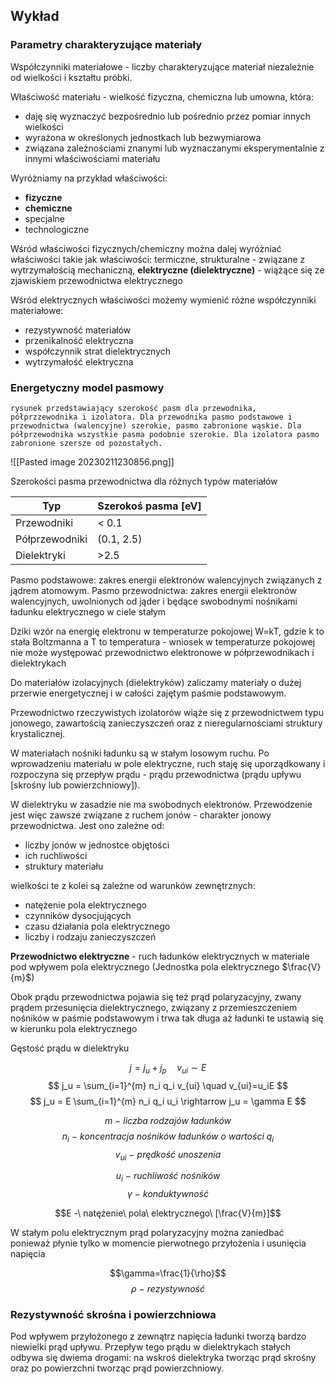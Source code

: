 ## Wykład

### Parametry charakteryzujące materiały
Współczynniki materiałowe - liczby charakteryzujące materiał niezależnie od wielkości i kształtu próbki.

Właściwość materiału - wielkość fizyczna, chemiczna lub umowna, która:

* daję się wyznaczyć bezpośrednio lub pośrednio przez pomiar innych wielkości
* wyrażona w określonych jednostkach lub bezwymiarowa 
* związana zależnościami znanymi lub wyznaczanymi eksperymentalnie z innymi właściwościami materiału

Wyróżniamy na przykład właściwości:
* **fizyczne**
* **chemiczne**
* specjalne
* technologiczne

Wśród właściwości fizycznych/chemiczny można dalej wyróżniać właściwości takie jak właściwości: termiczne, strukturalne - związane z wytrzymałością mechaniczną, **elektryczne (dielektryczne)** - wiążące się ze zjawiskiem przewodnictwa elektrycznego

Wśród elektrycznych właściwości możemy wymienić różne współczynniki materiałowe:
* rezystywność materiałów
* przenikalność elektryczna
* współczynnik strat dielektrycznych
* wytrzymałość elektryczna

### Energetyczny model pasmowy

`rysunek przedstawiający szerokość pasm dla przewodnika, półprzzewodnika i izolatora. Dla przewodnika pasmo podstawowe i przewodnictwa (walencyjne) szerokie, pasmo zabronione wąskie. Dla półprzewodnika wszystkie pasma podobnie szerokie. Dla izolatora pasmo zabronione szersze od pozostałych.`


![[Pasted image 20230211230856.png]]

Szerokości pasma przewodnictwa dla różnych typów materiałów

|Typ|Szerokoś pasma [eV]|
|-|-|
|Przewodniki| < 0.1 |
|Półprzewodniki|(0.1, 2.5) |
|Dielektryki|>2.5 |

Pasmo podstawowe: zakres energii elektronów walencyjnych związanych z jądrem atomowym.
Pasmo przewodnictwa: zakres energii elektronów walencyjnych, uwolnionych od jąder i będące swobodnymi nośnikami ładunku elektrycznego w ciele stałym

Dziki wzór na energię elektronu w temperaturze pokojowej W=kT, gdzie k to stała Boltzmanna a T to temperatura - wniosek w temperaturze pokojowej nie może występować przewodnictwo elektronowe w półprzewodnikach i dielektrykach

Do materiałów izolacyjnych (dielektryków) zaliczamy materiały o dużej przerwie energetycznej i w całości zajętym paśmie podstawowym.

Przewodnictwo rzeczywistych izolatorów wiąże się z przewodnictwem typu jonowego, zawartością zanieczyszczeń oraz z nieregularnościami struktury krystalicznej.

W materiałach nośniki ładunku są w stałym losowym ruchu. Po wprowadzeniu materiału w pole elektryczne, ruch staję się uporządkowany i rozpoczyna się przepływ prądu - prądu przewodnictwa (prądu upływu \[skrośny lub powierzchniowy\]).

W dielektryku w zasadzie nie ma swobodnych elektronów. Przewodzenie jest więc zawsze związane z ruchem jonów - charakter jonowy przewodnictwa. Jest ono zależne od:

* liczby jonów w jednostce objętości
* ich ruchliwości
* struktury materiału

wielkości te z kolei są zależne od warunków zewnętrznych:

* natężenie pola elektrycznego
* czynników dysocjujących
* czasu działania pola elektrycznego
* liczby i rodzaju zanieczyszczeń

**Przewodnictwo elektryczne** - ruch ładunków elektrycznych w materiale pod wpływem pola elektrycznego
(Jednostka pola elektrycznego $\frac{V}{m}$)

Obok prądu przewodnictwa pojawia się też prąd polaryzacyjny, zwany prądem przesunięcia dielektrycznego, związany z przemieszczeniem nośników w paśmie podstawowym i trwa tak długa aż ładunki te ustawią się w kierunku pola elektrycznego

Gęstość prądu w dielektryku

$$ j= j_u + j_p \quad v_{ui} \sim E$$
$$ j_u = \sum_{i=1}^{m} n_i q_i v_{ui} \quad v_{ui}=u_iE $$
$$ j_u = E \sum_{i=1}^{m} n_i q_i u_i \rightarrow j_u = \gamma E $$

$$ m\ -\ liczba\ rodzajów\ ładunków$$ $$ n_i\ -\ koncentracja\ nośników\ ładunków\ o\ wartości\ q_i $$$$v_{ui}\ -\ prędkość\ unoszenia$$

$$u_i\ - \ ruchliwość\  nośników$$ $$\gamma\ -\ konduktywność$$

$$E -\ natężenie\ pola\ elektrycznego\ [\frac{V}{m}]$$

W stałym polu elektrycznym prąd polaryzacyjny można zaniedbać ponieważ płynie tylko w momencie pierwotnego przyłożenia i usunięcia napięcia

$$\gamma=\frac{1}{\rho}$$ $$\rho \ - \ rezystywność$$

### Rezystywność skrośna i powierzchniowa
 
Pod wpływem przyłożonego z zewnątrz napięcia ładunki tworzą bardzo niewielki prąd upływu. Przepływ tego prądu w dielektrykach stałych odbywa się dwiema  drogami: na wskroś dielektryka tworząc prąd skrośny oraz po powierzchni tworząc prąd powierzchniowy.